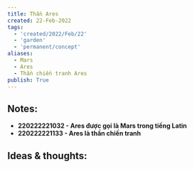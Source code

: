 ```yaml
---
title: Thần Ares
created: 22-Feb-2022
tags:
  - 'created/2022/Feb/22'
  - 'garden'
  - 'permanent/concept'
aliases:
  - Mars
  - Ares
  - Thần chiến tranh Ares
publish: True
---
```


## Notes:
- __220222221032 - Ares được gọi là Mars trong tiếng Latin__
- __220222221133 - Ares là thần chiến tranh__

## Ideas & thoughts:


